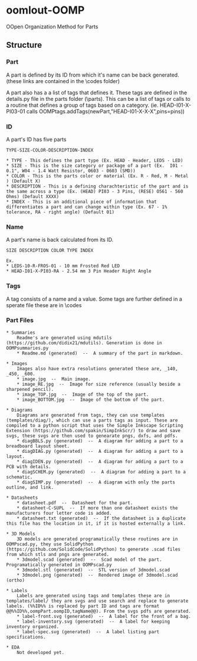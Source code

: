 # oomlout-OOMP
 OOpen Organization Method for Parts

## Structure

### Part

A part is defined by its ID from which it's name can be back generated. (these links are contained in the \codes folder)

A part also has a a list of tags that defines it. These tags are defined in the details.py file in the parts folder (\parts). This can be a list of tags or calls to a routine that defines a group of tags based on a category. (ie. HEAD-I01-X-PI03-01 calls OOMPtags.addTags(newPart,"HEAD-I01-X-X-X",pins=pins))

### ID

A part's ID has five parts

    TYPE-SIZE-COLOR-DESCRIPTION-INDEX

	* TYPE - This defines the part type (Ex. HEAD - Header, LEDS - LED)
	* SIZE - This is the size category or package of a part (Ex.  I01 - 0.1", W04 - 1.4 Watt Resistor, 0603 - 0603 (SMD))
	* COLOR - This is the parts color or material (Ex. R - Red, M - Metal ) (Default X)
	* DESCRIPTION - This is a defining charachteristic of the part and is the same across a type (Ex. (HEAD) PI03 - 3 Pins, (RESE) O561 - 560 Ohms) (Default XXXX)
	* INDEX - This is an additional piece of information that differentiates a part and can change within type (Ex. 67 - 1% tolerance, RA - right angle) (Default 01)

### Name

A part's name is back calculated from its ID.
    
	SIZE DESCRIPTION COLOR TYPE INDEX

	Ex.
	* LEDS-10-R-FROS-01 - 10 mm Frosted Red LED
	* HEAD-I01-X-PI03-RA - 2.54 mm 3 Pin Header Right Angle

### Tags

A tag consists of a name and a value. Some tags are further defined in a sperate file these are in \codes

### Part Files

	* Summaries
		Readme's are generated using mdutils (https://github.com/didix21/mdutils). Generation is done in OOMPsummaries.py
		* Readme.md (generated)  --  A summary of the part in markdown.

	* Images
	    Images also have extra resolutions generated these are, _140, _450, _600.
		* image.jpg  --  Main image.
		* image_RE.jpg  --  Image for size reference (usually beside a sharpened pencil).
		* image_TOP.jpg  --  Image of the top of the part.
		* image_BOTTOM.jpg  --  Image of the bottom of the part.
		
	* Diagrams
		Diagrams are generated from tags, they can use templates (templates/diag/), which can use a parts tags as input. These are compiled to a python script that uses the Simple Inkscape Scripting Extension (https://github.com/spakin/SimpInkScr/) to draw and save svgs, these svgs are then used to genearate pngs, dxfs, and pdfs.
		* diagBBLS.py (generated)  --  A diagram for adding a part to a breadboard layout sheet.
		* diagDIAG.py (generated)  --  A diagram for adding a part to a layout.
		* diagIDEN.py (generated)  --  A diagram for adding a part to a PCB with details.
		* diagSCHEM.py (generated)  --  A diagram for adding a part to a schematic.
		* diagSIMP.py (generated)  --  A diagram with only the parts outline, and link.
	
	* Datasheets
		* datasheet.pdf  --  Datasheet for the part.
		* datasheet-C-SUPL  --  If more than one datasheet exists the manufacturers four letter code is added.
		* datasheet.txt (generated)  --  If the datasheet is a duplicate this file has the location in it, if it is hosted externally a link.
		
	* 3D Models
		3D models are generated programatically these routines are in OOMPscad.py, they use SolidPython (https://github.com/SolidCode/SolidPython) to generate .scad files from which stls and pngs are generated.
		* 3dmodel.scad (generated)  --  Scad model of the part. Programatically generated in OOMPscad.py
		* 3dmodel.stl (generated)  --  STL version of 3dmodel.scad
		* 3dmodel.png (generated)  --  Rendered image of 3dmodel.scad (ortho)
		
	* Labels
		Labels are generated using tags and templates these are in templates/label/ they are svgs and use search and replace to generate labels. (%%ID%% is replaced by part ID and tags are format @@%%ID%%,oompPart.oompID,tagName@@). From the svgs pdfs are generated.
		* label-front.svg (generated)  --  A label for the front of a bag.
		* label-inventory.svg (generated)  --  A label for keeping inventory organized.
		* label-spec.svg (generated)  --  A label listing part specifications.

	* EDA
		Not developed yet.